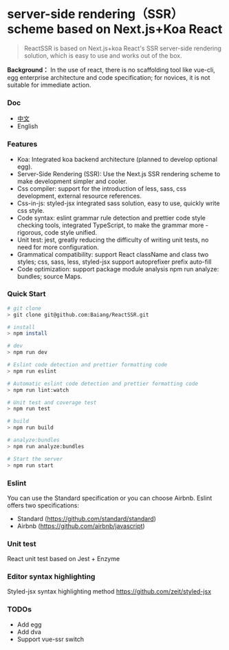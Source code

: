 # server-side rendering（SSR） scheme based on Next.js+Koa React
> ReactSSR is based on Next.js+koa React's SSR server-side rendering solution, which is easy to use and works out of the box.

**Background：** In the use of react, there is no scaffolding tool like vue-cli, egg enterprise architecture and code specification; for novices, it is not suitable for immediate action.

### Doc
- [中文](https://github.com/Baiang/ReactSSR/blob/master/README_zh.md)
- English

### Features
- Koa: Integrated koa backend architecture (planned to develop optional egg).
- Server-Side Rendering (SSR): Use the Next.js SSR rendering scheme to make development simpler and cooler.
- Css compiler: support for the introduction of less, sass, css development, external resource references.
- Css-in-js: styled-jsx integrated sass solution, easy to use, quickly write css style.
- Code syntax: eslint grammar rule detection and prettier code style checking tools, integrated TypeScript, to make the grammar more - rigorous, code style unified.
- Unit test: jest, greatly reducing the difficulty of writing unit tests, no need for more configuration.
- Grammatical compatibility: support React className and class two styles; css, sass, less, styled-jsx support autoprefixer prefix auto-fill
- Code optimization: support package module analysis npm run analyze: bundles; source Maps.

### Quick Start

```bash
# git clone
> git clone git@github.com:Baiang/ReactSSR.git

# install
> npm install

# dev
> npm run dev

# Eslint code detection and prettier formatting code
> npm run eslint

# Automatic eslint code detection and prettier formatting code
> npm run lint:watch

# Unit test and coverage test
> npm run test

# build
> npm run build

# analyze:bundles
> npm run analyze:bundles

# Start the server
> npm run start
```


### Eslint
You can use the Standard specification or you can choose Airbnb. Eslint offers two specifications:
- Standard (https://github.com/standard/standard)
- Airbnb (https://github.com/airbnb/javascript)

### Unit test
React unit test based on Jest + Enzyme

### Editor syntax highlighting
Styled-jsx syntax highlighting method https://github.com/zeit/styled-jsx

### TODOs
- Add egg
- Add dva
- Support vue-ssr switch
